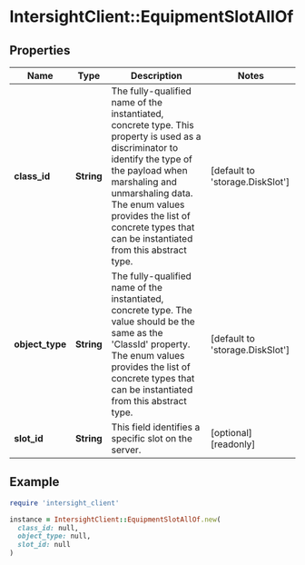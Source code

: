 # IntersightClient::EquipmentSlotAllOf

## Properties

| Name | Type | Description | Notes |
| ---- | ---- | ----------- | ----- |
| **class_id** | **String** | The fully-qualified name of the instantiated, concrete type. This property is used as a discriminator to identify the type of the payload when marshaling and unmarshaling data. The enum values provides the list of concrete types that can be instantiated from this abstract type. | [default to &#39;storage.DiskSlot&#39;] |
| **object_type** | **String** | The fully-qualified name of the instantiated, concrete type. The value should be the same as the &#39;ClassId&#39; property. The enum values provides the list of concrete types that can be instantiated from this abstract type. | [default to &#39;storage.DiskSlot&#39;] |
| **slot_id** | **String** | This field identifies a specific slot on the server. | [optional][readonly] |

## Example

```ruby
require 'intersight_client'

instance = IntersightClient::EquipmentSlotAllOf.new(
  class_id: null,
  object_type: null,
  slot_id: null
)
```

